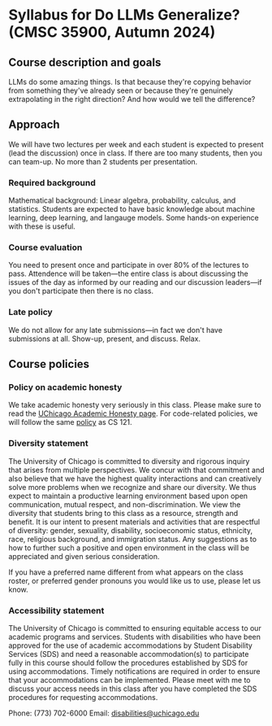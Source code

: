Syllabus for Do LLMs Generalize? (CMSC 35900, Autumn 2024)
===========================

## Course description and goals

LLMs do some amazing things. Is that because they're copying behavior from something they've already seen or because they're genuinely extrapolating in the right direction? And how would we tell the difference?

## Approach

We will have two lectures per week and each student is expected to present (lead the discussion) once in class. If there are too many students, then you can team-up. No more than 2 students per presentation.

### Required background

Mathematical background:
Linear algebra, probability, calculus, and statistics. Students are expected to have basic knowledge about machine learning, deep learning, and langauge models. Some hands-on experience with these is useful.


### Course evaluation

You need to present once and participate in over 80% of the lectures to pass. Attendence will be taken—the entire class is about discussing the issues of the day as informed by our reading and our discussion leaders—if you don't participate then there is no class.

### Late policy

We do not allow for any late submissions—in fact we don't have submissions at all. Show-up, present, and discuss. Relax.

##  Course policies

### Policy on academic honesty

We take academic honesty very seriously in this class. Please make sure to read the [UChicago Academic Honesty page](http://college.uchicago.edu/advising/academic-integrity-student-conduct). For code-related policies, we will follow the same [policy](https://classes.cs.uchicago.edu/archive/2020/fall/12100-1/honesty.html) as CS 121.

### Diversity statement
The University of Chicago is committed to diversity and rigorous inquiry that arises from multiple perspectives. We concur with that commitment and also believe that we have the highest quality interactions and can creatively solve more problems when we recognize and share our diversity. We thus expect to maintain a productive learning environment based upon open communication, mutual respect, and non-discrimination. We view the diversity that students bring to this class as a resource, strength and benefit. It is our intent to present materials and activities that are respectful of diversity: gender, sexuality, disability, socioeconomic status, ethnicity, race, religious background, and immigration status. Any suggestions as to how to further such a positive and open environment in the class will be appreciated and given serious consideration.

If you have a preferred name different from what appears on the class roster, or preferred gender pronouns you would like us to use, please let us know.

### Accessibility statement
The University of Chicago is committed to ensuring equitable access to our academic programs and services. Students with disabilities who have been approved for the use of academic accommodations by Student Disability Services (SDS) and need a reasonable accommodation(s) to participate fully in this course should follow the procedures established by SDS for using accommodations. Timely notifications are required in order to ensure that your accommodations can be implemented. Please meet with me to discuss your access needs in this class after you have completed the SDS procedures for requesting accommodations.

Phone: (773) 702-6000 Email: disabilities@uchicago.edu

